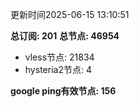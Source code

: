 更新时间2025-06-15 13:10:51

**总订阅: 201**
**总节点: 46954**
- vless节点: 21834
- hysteria2节点: 4

**google ping有效节点: 156**
